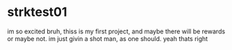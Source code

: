 # strktest01
im so excited bruh, thiss is my first project, and maybe there will be rewards or maybe not. im just givin a shot man, as one should. yeah thats right

